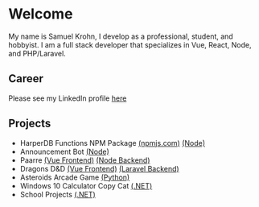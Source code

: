 # Welcome

My name is Samuel Krohn, I develop as a professional, student, and hobbyist. I am a full stack developer that specializes in Vue, React, Node, and PHP/Laravel. 

## Career
Please see my LinkedIn profile [here](https://www.linkedin.com/in/samkrohn/)

## Projects
- HarperDB Functions NPM Package [(npmjs.com)](https://www.npmjs.com/package/hdb-functions) [(Node)](https://github.com/Xoelos/harperdb-functions)
- Announcement Bot [(Node)](https://github.com/bubbzDotDev/bot-dashboard-backend)
- Paarre [(Vue Frontend)](https://github.com/Xoelos/paarre) [(Node Backend)](https://github.com/Xoelos/paarre-backend)
- Dragons D&D [(Vue Frontend)](https://github.com/Xoelos/dragons_laravel) [(Laravel Backend)](https://github.com/Xoelos/dragons_backend)
- Asteroids Arcade Game [(Python)](https://github.com/Xoelos/asteroids)
- Windows 10 Calculator Copy Cat [(.NET)](https://github.com/Xoelos/WindowsCalculatorEmulator)
- School Projects [(.NET)](https://github.com/Xoelos/CIT365-S2021-KrohnSamuel)
